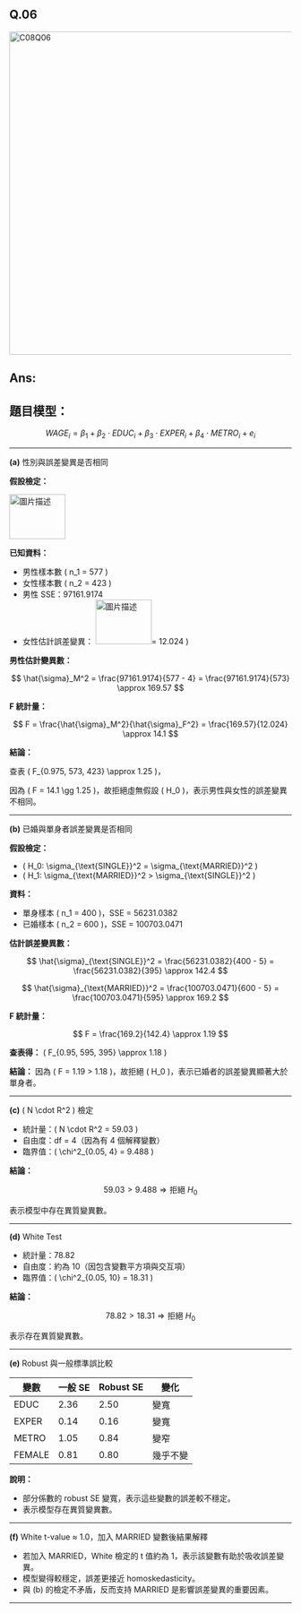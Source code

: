 ## Q.06

<img width="577" alt="C08Q06" src="https://github.com/user-attachments/assets/7485f4a2-a866-415a-8cb8-f25567a9586a" />


## Ans:

## 題目模型：

$$
WAGE_i = \beta_1 + \beta_2 \cdot EDUC_i + \beta_3 \cdot EXPER_i + \beta_4 \cdot METRO_i + e_i
$$

---

**(a)** 性別與誤差變異是否相同

**假設檢定：**

<img src="https://github.com/user-attachments/assets/5147822f-cb8c-4b52-9919-045a67897b08" alt="圖片描述" width="100" height="80" />


**已知資料：**

- 男性樣本數 \( n_1 = 577 \)
- 女性樣本數 \( n_2 = 423 \)
- 男性 SSE：97161.9174
- 女性估計誤差變異：
  <img src="https://github.com/user-attachments/assets/36452df5-9e2f-41d4-b8fb-a2ea77f72998" alt="圖片描述" width="100" height="80" />= 12.024 \)

**男性估計變異數：**

$$
\hat{\sigma}_M^2 = \frac{97161.9174}{577 - 4} = \frac{97161.9174}{573} \approx 169.57
$$

**F 統計量：**

$$
F = \frac{\hat{\sigma}_M^2}{\hat{\sigma}_F^2} = \frac{169.57}{12.024} \approx 14.1
$$

**結論：**

查表 \( F_{0.975, 573, 423} \approx 1.25 \)，

因為 \( F = 14.1 \gg 1.25 \)，故拒絕虛無假設 \( H_0 \)，表示男性與女性的誤差變異不相同。

---

**(b)** 已婚與單身者誤差變異是否相同

**假設檢定：**

- \( H_0: \sigma_{\text{SINGLE}}^2 = \sigma_{\text{MARRIED}}^2 \)
- \( H_1: \sigma_{\text{MARRIED}}^2 > \sigma_{\text{SINGLE}}^2 \)

**資料：**

- 單身樣本 \( n_1 = 400 \)，SSE = 56231.0382
- 已婚樣本 \( n_2 = 600 \)，SSE = 100703.0471

**估計誤差變異數：**

$$
\hat{\sigma}_{\text{SINGLE}}^2 = \frac{56231.0382}{400 - 5} = \frac{56231.0382}{395} \approx 142.4
$$

$$
\hat{\sigma}_{\text{MARRIED}}^2 = \frac{100703.0471}{600 - 5} = \frac{100703.0471}{595} \approx 169.2
$$

**F 統計量：**

$$
F = \frac{169.2}{142.4} \approx 1.19
$$

**查表得：** \( F_{0.95, 595, 395} \approx 1.18 \)

**結論：** 因為 \( F = 1.19 > 1.18 \)，故拒絕 \( H_0 \)，表示已婚者的誤差變異顯著大於單身者。

---

**(c)** \( N \cdot R^2 \) 檢定

- 統計量：\( N \cdot R^2 = 59.03 \)
- 自由度：df = 4（因為有 4 個解釋變數）
- 臨界值：\( \chi^2_{0.05, 4} = 9.488 \)

**結論：**

$$
59.03 > 9.488 \Rightarrow \text{拒絕 } H_0
$$

表示模型中存在異質變異數。

---

**(d)** White Test

- 統計量：78.82
- 自由度：約為 10（因包含變數平方項與交互項）
- 臨界值：\( \chi^2_{0.05, 10} = 18.31 \)

**結論：**

$$
78.82 > 18.31 \Rightarrow \text{拒絕 } H_0
$$

表示存在異質變異數。

---

**(e)** Robust 與一般標準誤比較

| 變數   | 一般 SE | Robust SE | 變化     |
|--------|---------|-----------|----------|
| EDUC   | 2.36    | 2.50      | 變寬     |
| EXPER  | 0.14    | 0.16      | 變寬     |
| METRO  | 1.05    | 0.84      | 變窄     |
| FEMALE | 0.81    | 0.80      | 幾乎不變 |

**說明：**

- 部分係數的 robust SE 變寬，表示這些變數的誤差較不穩定。
- 表示模型存在異質變異數。

---

**(f)** White t-value ≈ 1.0，加入 MARRIED 變數後結果解釋

- 若加入 MARRIED，White 檢定的 t 值約為 1，表示該變數有助於吸收誤差變異。
- 模型變得較穩定，誤差更接近 homoskedasticity。
- 與 (b) 的檢定不矛盾，反而支持 MARRIED 是影響誤差變異的重要因素。



---






